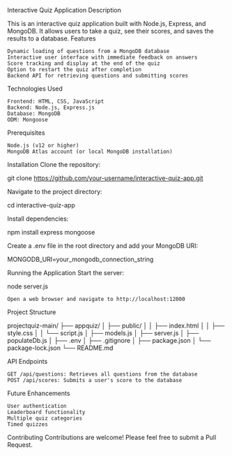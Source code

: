 Interactive Quiz Application
Description

This is an interactive quiz application built with Node.js, Express, and MongoDB. It allows users to take a quiz, see their scores, and saves the results to a database.
Features

    Dynamic loading of questions from a MongoDB database
    Interactive user interface with immediate feedback on answers
    Score tracking and display at the end of the quiz
    Option to restart the quiz after completion
    Backend API for retrieving questions and submitting scores

Technologies Used

    Frontend: HTML, CSS, JavaScript
    Backend: Node.js, Express.js
    Database: MongoDB
    ODM: Mongoose

Prerequisites

    Node.js (v12 or higher)
    MongoDB Atlas account (or local MongoDB installation)

Installation
Clone the repository:

git clone https://github.com/your-username/interactive-quiz-app.git

Navigate to the project directory:

cd interactive-quiz-app

Install dependencies:

npm install express mongoose

Create a .env file in the root directory and add your MongoDB URI:

MONGODB_URI=your_mongodb_connection_string

Running the Application
Start the server:

node server.js

    Open a web browser and navigate to http://localhost:12000

Project Structure

projectquiz-main/
├── appquiz/
│   ├── public/
│   │   ├── index.html
│   │   ├── style.css
│   │   └── script.js
│   ├── models.js
│   ├── server.js
│   ├── populateDb.js
│   ├── .env
│   ├── .gitignore
│   ├── package.json
│   └── package-lock.json
└── README.md

API Endpoints

    GET /api/questions: Retrieves all questions from the database
    POST /api/scores: Submits a user's score to the database

Future Enhancements

    User authentication
    Leaderboard functionality
    Multiple quiz categories
    Timed quizzes

Contributing
Contributions are welcome! Please feel free to submit a Pull Request.
